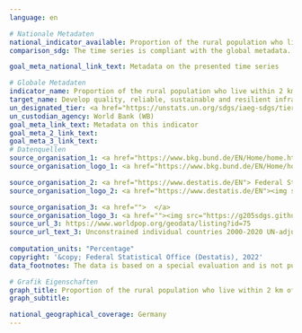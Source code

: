 ```yaml
---
language: en    

# Nationale Metadaten    
national_indicator_available: Proportion of the rural population who live within 2 km of an all-season road    
comparison_sdg: The time series is compliant with the global metadata.    

goal_meta_national_link_text: Metadata on the presented time series    

# Globale Metadaten    
indicator_name: Proportion of the rural population who live within 2 km of an all-season road    
target_name: Develop quality, reliable, sustainable and resilient infrastructure, including regional and trans-border infrastructure, to support economic development and human well-being, with a focus on affordable and equitable access for all    
un_designated_tier: <a href="https://unstats.un.org/sdgs/iaeg-sdgs/tier-classification/" title="Click here for more information on the UN tier classification."  target="_blank">Tier II</a>    
un_custodian_agency: World Bank (WB)    
goal_meta_link_text: Metadata on this indicator    
goal_meta_2_link_text:     
goal_meta_3_link_text:         
# Datenquellen
source_organisation_1: <a href="https://www.bkg.bund.de/EN/Home/home.html"> Federal Agency for Cartography and Geodesy </a>
source_organisation_logo_1: <a href="https://www.bkg.bund.de/EN/Home/home.html"><img src="https://g205sdgs.github.io/sdg-indicators/public/OrgImgEn/bkg.png" alt="Logo bkg" style="height:60px; width:148px"/></a>

source_organisation_2: <a href="https://www.destatis.de/EN"> Federal Statistical Office (Destatis) </a>
source_organisation_logo_2: <a href="https://www.destatis.de/EN"><img src="https://g205sdgs.github.io/sdg-indicators/public/OrgImgEn/destatis.png" alt="Logo destatis" style="height:60px; width:148px"/></a>

source_organisation_3: <a href="">  </a>
source_organisation_logo_3: <a href=""><img src="https://g205sdgs.github.io/sdg-indicators/public/OrgImgEn/.png" alt="Logo " style="height:60px; width:148px"/></a>
source_url_3: https://www.worldpop.org/geodata/listing?id=75
source_url_text_3: Unconstrained individual countries 2000-2020 UN-adjusted at 1km resolution data
    
computation_units: "Percentage"    
copyright: '&copy; Federal Statistical Office (Destatis), 2022'    
data_footnotes: The data is based on a special evaluation and is not publicly available.<br>• Data is only available from 2015.<br>• 2021 preliminary data.    

# Grafik Eigenschaften    
graph_title: Proportion of the rural population who live within 2 km of an all-season road - Rural Access Index
graph_subtitle:     

national_geographical_coverage: Germany    
---
```


<span></span>